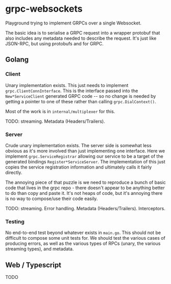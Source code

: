 # grpc-websockets

Playground trying to implement GRPCs over a single Websocket.

The basic idea is to serialise a GRPC request into a wrapper protobuf that also includes any metadata needed to describe the request. It's just like JSON-RPC, but using protobufs and for GRPC.

## Golang

### Client

Unary implementation exists. This just needs to implement `grpc.ClientConnInterface`. This is the interface passed into the `New*ServiceClient` generated GRPC code -- so no change is needed by getting a pointer to one of these rather than calling `grpc.DialContext()`.

Most of the work is in `internal/multiplexer` for this.

TODO: streaming. Metadata (Headers/Trailers).

### Server

Crude unary implementation exists. The server side is somewhat less obvious as it's more involved than just implementing one interface. Here we implement `grpc.ServiceRegistrar` allowing our service to be a target of the generated bindings `Register*ServiceServer`. The implementation of this just copies the service registration information and ultimately calls it fairly directly.

The annoying piece of that puzzle is we need to reproduce a bunch of basic code that lives in the grpc repo - there doesn't appear to be anything better to do than copy and paste it. It's not heaps of code, but it's annoying there is no way to compose/use their code easily.

TODO: streaming. Error handling. Metadata (Headers/Trailers). Interceptors.

### Testing

No end-to-end test beyond whatever exists in `main.go`. This should not be difficult to compose some unit tests for. We should test the various cases of producing errors, as well as the various types of RPCs (unary, the various streaming types), and metadata.

## Web / Typescript

TODO
